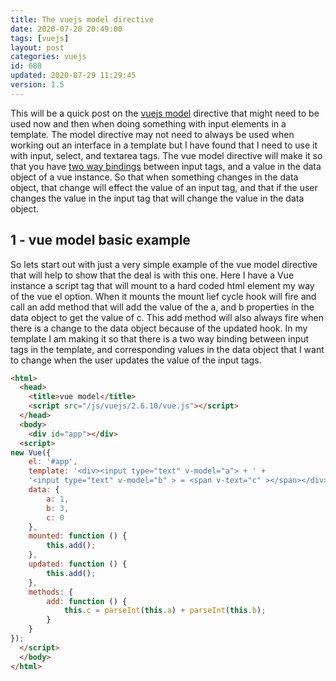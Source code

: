 ```yaml
---
title: The vuejs model directive
date: 2020-07-28 20:49:00
tags: [vuejs]
layout: post
categories: vuejs
id: 688
updated: 2020-07-29 11:29:45
version: 1.5
---
```


This will be a quick post on the [vuejs model](https://vuejs.org/v2/api/#v-model) directive that might need to be used now and then when doing something with input elements in a template. The model directive may not need to always be used when working out an interface in a template but I have found that I need to use it with input, select, and textarea tags. The vue model directive will make it so that you have [two way bindings](https://vuejs.org/v2/guide/forms.html) between input tags, and a value in the data object of a vue instance. So that when something changes in the data object, that change will effect the value of an input tag, and that if the user changes the value in the input tag that will change the value in the data object.

<!-- more -->

## 1 - vue model basic example

So lets start out with just a very simple example of the vue model directive that will help to show that the deal is with this one. Here I have a Vue instance a script tag that will mount to a hard coded html element my way of the vue el option. When it mounts the mount lief cycle hook will fire and call an add method that will add the value of the a, and b properties in the data object to get the value of c. This add method will also always fire when there is a change to the data object because of the updated hook. In my template I am making it so that there is a two way binding between input tags in the template, and corresponding values in the data object that I want to change when the user updates the value of the input tags.

```html
<html>
  <head>
    <title>vue model</title>
    <script src="/js/vuejs/2.6.10/vue.js"></script>
  </head>
  <body>
    <div id="app"></div>
  <script>
new Vue({
    el: '#app',
    template: '<div><input type="text" v-model="a"> + ' +
    '<input type="text" v-model="b" > = <span v-text="c" ></span></div>',
    data: {
        a: 1,
        b: 3,
        c: 0
    },
    mounted: function () {
        this.add();
    },
    updated: function () {
        this.add();
    },
    methods: {
        add: function () {
            this.c = parseInt(this.a) + parseInt(this.b);
        }
    }
});
  </script>
  </body>
</html>
```
